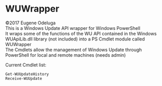 # WUWrapper
©2017 Eugene Odeluga  
This is a Windows Update API wrapper for Windows PowerShell  
It wraps some of the functions of the WU API contained in the Windows WUApiLib.dll library (not included) into a PS Cmdlet module called WUWrapper  
The Cmdlets allow the management of Windows Update through PowerShell for local and remote machines (needs admin)  
  
Current Cmdlet list:
    
    Get-WUUpdateHistory
    Receive-WUUpdate
